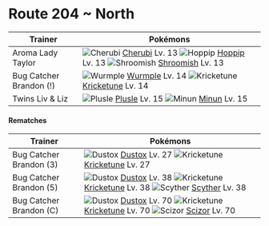 # Route 204 ~ North

Trainer                    | Pokémons
---                        | ---
Aroma Lady Taylor          | ![][420]  [Cherubi] Lv. 13  ![][187]  [Hoppip] Lv. 13  ![][285]  [Shroomish] Lv. 13
Bug Catcher Brandon (!)    | ![][265]  [Wurmple] Lv. 14  ![][402]  [Kricketune] Lv. 14
Twins Liv & Liz            | ![][311]  [Plusle] Lv. 15  ![][312]  [Minun] Lv. 15

#### Rematches

Trainer                    | Pokémons
---                        | ---
Bug Catcher Brandon (3)    | ![][269]  [Dustox] Lv. 27  ![][402]  [Kricketune] Lv. 27
Bug Catcher Brandon (5)    | ![][269]  [Dustox] Lv. 38  ![][402]  [Kricketune] Lv. 38  ![][123]  [Scyther] Lv. 38
Bug Catcher Brandon (C)    | ![][269]  [Dustox] Lv. 70  ![][402]  [Kricketune] Lv. 70  ![][212]  [Scizor] Lv. 70


[123]: https://raw.githubusercontent.com/PokeAPI/sprites/master/sprites/pokemon/123.png "Scyther"
[187]: https://raw.githubusercontent.com/PokeAPI/sprites/master/sprites/pokemon/187.png "Hoppip"
[212]: https://raw.githubusercontent.com/PokeAPI/sprites/master/sprites/pokemon/212.png "Scizor"
[265]: https://raw.githubusercontent.com/PokeAPI/sprites/master/sprites/pokemon/265.png "Wurmple"
[269]: https://raw.githubusercontent.com/PokeAPI/sprites/master/sprites/pokemon/269.png "Dustox"
[285]: https://raw.githubusercontent.com/PokeAPI/sprites/master/sprites/pokemon/285.png "Shroomish"
[311]: https://raw.githubusercontent.com/PokeAPI/sprites/master/sprites/pokemon/311.png "Plusle"
[312]: https://raw.githubusercontent.com/PokeAPI/sprites/master/sprites/pokemon/312.png "Minun"
[402]: https://raw.githubusercontent.com/PokeAPI/sprites/master/sprites/pokemon/402.png "Kricketune"
[420]: https://raw.githubusercontent.com/PokeAPI/sprites/master/sprites/pokemon/420.png "Cherubi"
[Scyther]: /pokemon_changes/123.md
[Hoppip]: /pokemon_changes/187.md
[Scizor]: /pokemon_changes/212.md
[Wurmple]: /pokemon_changes/265.md
[Dustox]: /pokemon_changes/269.md
[Shroomish]: /pokemon_changes/285.md
[Plusle]: /pokemon_changes/311.md
[Minun]: /pokemon_changes/312.md
[Kricketune]: /pokemon_changes/402.md
[Cherubi]: /pokemon_changes/420.md
